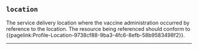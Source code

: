 ## `location`

The service delivery location where the vaccine administration occurred by reference to the location. The resource being referenced should conform to {{pagelink:Profile-Location-9738cf88-9ba3-4fc6-8efb-58b9583498f2}}.

---